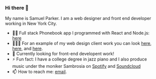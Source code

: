 ### Hi there 👋

My name is Samuel Parker. I am a web designer and front end developer working in New York City. 

- 🤜🏼 Full stack Phonebook app I programmed with React and Node.js: [here](https://murmuring-everglades-92656.herokuapp.com/)
- 👨🏻‍💻 For an example of my web design client work you can look [here](https://www.collabaretcreative.com/), [here](https://www.derekbrooker.com/), and [here](http://saltandlight.nyc/). 
- 🤔 Currently looking for front-end developent work!
- ⚡ Fun fact: I have a college degree in jazz piano and I also produce music under the moniker Sambrosia on [Spotify](https://open.spotify.com/artist/08wnFVjoryHSe9eVIYZFUN?si=R80fw8ZSRdyxpGz8ejmuxQ) and [Soundcloud](https://soundcloud.com/sambrosiamusic)
- 📫 How to reach me: [email](samuel.a.parker00@gmail.com ).




<!--
**samuelaparker/samuelaparker** is a ✨ _special_ ✨ repository because its `README.md` (this file) appears on your GitHub profile.

Here are some ideas to get you started:

- 🔭 I’m currently working on ...
- 🌱 I’m currently learning ...
- 👯 I’m looking to collaborate on ...
- 🤔 I’m looking for help with ...
- 💬 Ask me about ...
- 📫 How to reach me: ...
- 😄 Pronouns: ...
- ⚡ Fun fact: ...
-->
